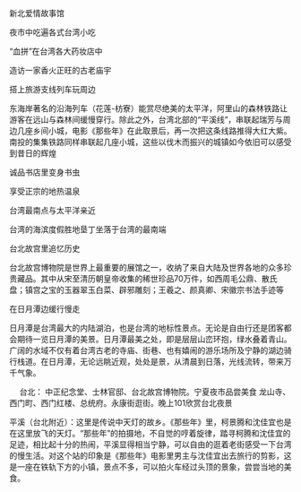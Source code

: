 新北爱情故事馆



夜市中吃遍各式台湾小吃

“血拼”在台湾各大药妆店中

造访一家香火正旺的古老庙宇

搭上旅游支线列车玩周边

东海岸著名的沿海列车（花莲-枋寮）能赏尽绝美的太平洋，阿里山的森林铁路让游客在远山与森林间缓慢穿行。除此之外，台湾北部的“平溪线”，串联起瑞芳与周边几座乡间小城，电影《那些年》在此取景后，再一次把这条线路推得大红大紫。南投的集集铁路同样串联起几座小城，这些以伐木而振兴的城镇如今依旧可以感受到昔日的辉煌

诚品书店里变身书虫

享受正宗的地热温泉


台湾最南点与太平洋亲近

台湾的海滨度假胜地垦丁坐落于台湾的最南端

台北故宫里追忆历史

台北故宫博物院是世界上最重要的展馆之一，收纳了来自大陆及世界各地的众多珍贵藏品。其中从宋至清历朝皇帝收集的稀世珍品70万件，如西周毛公鼎、散氏盘；镇宫之宝的玉器翠玉白菜、辟邪雕刻；王羲之、颜真卿、宋徽宗书法手迹等

在日月潭边缓行慢走

日月潭是台湾最大的内陆湖泊，也是台湾的地标性景点。无论是自由行还是团客都会期待一览日月潭的美景。日月潭最美之处，即是层层山峦环抱，绿水叠着青山。广阔的水域不仅有着台湾古老的寺庙、街巷、也有嬉闹的游乐场所及宁静的湖边骑行栈道。在日月潭，无论远眺近观，处处是景，从清晨到日落，光线流转，带来万千气象。




 
台北：
中正纪念堂、士林官邸、台北故宫博物院。宁夏夜市品尝美食
龙山寺、西门町、西门红楼、总统府。永康街逛街。晚上101欣赏台北夜景

平溪（台北附近）：这里是传说中天灯的故乡。《那些年》里，柯景腾和沈佳宜也是在这里放飞的天灯。“那些年”的拍摄地，不自觉的哼着旋律，踏寻柯腾和沈佳宜的足迹，相比起十分的热闹，平溪显得相当宁静，可以自由的逛着老街感受一下台湾的慢生活。对这个站的印象是《那些年》电影里男主与沈佳宜出去旅行的剪影，这是一座在铁轨下方的小镇，景点不多，可以拍火车经过头顶的景象，尝尝当地的美食。
